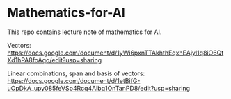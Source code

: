 # Mathematics-for-AI
This repo contains lecture note of mathematics for AI.

Vectors: https://docs.google.com/document/d/1yWi6pxnTTAkhthEqxhEAjyl1q8iO6QtXd1hPA8foAqo/edit?usp=sharing

Linear combinations, span and basis of vectors: https://docs.google.com/document/d/1etBifG-uOpDkA_upy085feVSp4Rcq4Albq1OnTanPD8/edit?usp=sharing
